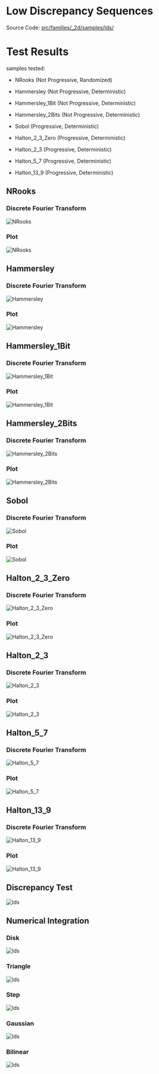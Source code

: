 # Low Discrepancy Sequences
Source Code: [src/families/_2d/samples/lds/](../../../../src/families/_2d/samples/lds/)


# Test Results
 samples tested:
* NRooks (Not Progressive, Randomized)
* Hammersley (Not Progressive, Deterministic)
* Hammersley_1Bit (Not Progressive, Deterministic)
* Hammersley_2Bits (Not Progressive, Deterministic)
* Sobol (Progressive, Deterministic)
* Halton_2_3_Zero (Progressive, Deterministic)
* Halton_2_3 (Progressive, Deterministic)
* Halton_5_7 (Progressive, Deterministic)
* Halton_13_9 (Progressive, Deterministic)
## NRooks
### Discrete Fourier Transform
![NRooks](../../../_2d/samples/lds/DFT_NRooks.png)  
### Plot
![NRooks](../../../_2d/samples/lds/MakePlot_NRooks.png)  
## Hammersley
### Discrete Fourier Transform
![Hammersley](../../../_2d/samples/lds/DFT_Hammersley.png)  
### Plot
![Hammersley](../../../_2d/samples/lds/MakePlot_Hammersley.png)  
## Hammersley_1Bit
### Discrete Fourier Transform
![Hammersley_1Bit](../../../_2d/samples/lds/DFT_Hammersley_1Bit.png)  
### Plot
![Hammersley_1Bit](../../../_2d/samples/lds/MakePlot_Hammersley_1Bit.png)  
## Hammersley_2Bits
### Discrete Fourier Transform
![Hammersley_2Bits](../../../_2d/samples/lds/DFT_Hammersley_2Bits.png)  
### Plot
![Hammersley_2Bits](../../../_2d/samples/lds/MakePlot_Hammersley_2Bits.png)  
## Sobol
### Discrete Fourier Transform
![Sobol](../../../_2d/samples/lds/DFT_Sobol.png)  
### Plot
![Sobol](../../../_2d/samples/lds/MakePlot_Sobol.png)  
## Halton_2_3_Zero
### Discrete Fourier Transform
![Halton_2_3_Zero](../../../_2d/samples/lds/DFT_Halton_2_3_Zero.png)  
### Plot
![Halton_2_3_Zero](../../../_2d/samples/lds/MakePlot_Halton_2_3_Zero.png)  
## Halton_2_3
### Discrete Fourier Transform
![Halton_2_3](../../../_2d/samples/lds/DFT_Halton_2_3.png)  
### Plot
![Halton_2_3](../../../_2d/samples/lds/MakePlot_Halton_2_3.png)  
## Halton_5_7
### Discrete Fourier Transform
![Halton_5_7](../../../_2d/samples/lds/DFT_Halton_5_7.png)  
### Plot
![Halton_5_7](../../../_2d/samples/lds/MakePlot_Halton_5_7.png)  
## Halton_13_9
### Discrete Fourier Transform
![Halton_13_9](../../../_2d/samples/lds/DFT_Halton_13_9.png)  
### Plot
![Halton_13_9](../../../_2d/samples/lds/MakePlot_Halton_13_9.png)  
## Discrepancy Test
![lds](../../../_2d/samples/lds/CalculateDiscrepancy.png)  
## Numerical Integration
### Disk
![lds](../../../_2d/samples/lds/Disk.png)  
### Triangle
![lds](../../../_2d/samples/lds/Triangle.png)  
### Step
![lds](../../../_2d/samples/lds/Step.png)  
### Gaussian
![lds](../../../_2d/samples/lds/Gaussian.png)  
### Bilinear
![lds](../../../_2d/samples/lds/Bilinear.png)  
